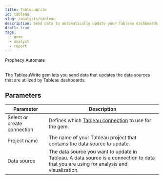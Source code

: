 ```yaml
---
title: TableauWrite
id: tableau
slug: /analysts/tableau
description: Send data to automatically update your Tableau dashboards
draft: true
tags:
  - gems
  - analyst
  - report
---
```


<span class="badge">Prophecy Automate</span><br/><br/>

The TableauWrite gem lets you send data that updates the data sources that are utilized by Tableau dashboards.

## Parameters

| Parameter                   | Description                                                                                                                             |
| --------------------------- | --------------------------------------------------------------------------------------------------------------------------------------- |
| Select or create connection | Defines which [Tableau connection](docs/administration/fabrics/prophecy-fabrics/connections/tableau.md) to use for the gem.             |
| Project name                | The name of your Tableau project that contains the data source to update.                                                               |
| Data source                 | The data source you want to update in Tableau. A data source is a connection to data that you are using for analysis and visualization. |
